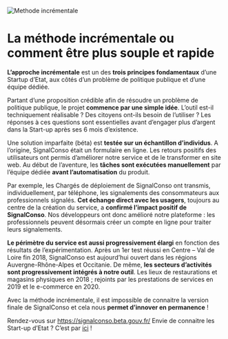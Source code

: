 ![](https://github.com/betagouv/signalement-app/blob/blog/src/assets/blog/2019/06/18/la-methode-incrementale/Methode3.jpg "Methode incrémentale")

# La méthode incrémentale ou comment être plus souple et rapide 

**L’approche incrémentale** est un des **trois principes fondamentaux** d’une Startup d’Etat, aux côtés d’un problème de politique publique et d’une équipe dédiée. 
 
Partant d’une proposition crédible afin de résoudre un problème de politique publique, le projet **commence par une simple idée**. L’outil est-il techniquement réalisable ? Des citoyens ont-ils besoin de l’utiliser ? Les réponses à ces questions sont essentielles avant d’engager plus d’argent dans la Start-up après ses 6 mois d’existence. 

Une solution imparfaite (béta) est **testée sur un échantillon d’individus**. A l’origine, SignalConso était un formulaire en ligne. Les retours positifs des utilisateurs ont permis d’améliorer notre service et de le transformer en site web. Au début de l’aventure, les **tâches sont exécutées manuellement** par l’équipe dédiée **avant l’automatisation** du produit. 

Par exemple, les Chargés de déploiement de SignalConso ont transmis, individuellement, par téléphone, les signalements des consommateurs aux professionnels signalés. **Cet échange direct avec les usagers**, toujours au centre de la création du service, a **confirmé l’impact positif de SignalConso**. Nos développeurs ont donc amélioré notre plateforme : les professionnels peuvent désormais créer un compte en ligne pour traiter leurs signalements.  

**Le périmètre du service est aussi progressivement élargi** en fonction des résultats de l’expérimentation. Après un 1er test réussi en Centre – Val de Loire fin 2018, SignalConso est aujourd’hui ouvert dans les régions Auvergne-Rhône-Alpes et Occitanie. De même, **les secteurs d’activités sont progressivement intégrés à notre outil**. Les lieux de restaurations et magasins physiques en 2018 ; rejoints par les prestations de services en 2019 et le e-commerce en 2020.  

Avec la méthode incrémentale, il est impossible de connaitre la version finale de SignalConso et cela nous **permet d’innover en permanence** !

Rendez-vous sur https://signalconso.beta.gouv.fr/
Envie de connaitre les Start-up d’Etat ? C’est par [ici](https://www.facebook.com/notes/equipe-signalconso-betagouvfr/une-startup-detat-cest-quoi-/2813910375305421/) !
